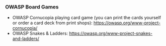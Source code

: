 ### OWASP Board Games


* OWASP Cornucopia playing card game (you can print the cards yourself or order a card deck from print shops): https://owasp.org/www-project-cornucopia/
* OWASP Snakes & Ladders:  https://owasp.org/www-project-snakes-and-ladders/
